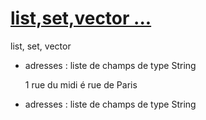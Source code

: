 # [list,set,vector ... ](https://github.com/grouault/spring-tutorial/blob/master/spring-contexte/notes/balise-attributs-xml/configuration-xml.md)

 list, set, vector

* adresses : liste de champs de type String

     <!-- 
     property name="adresses": simple string -->
     <property name="adresses">
        <list>
	  <value>1 rue du midi</value>
	  <value>é rue de Paris</value>
        </list>
      </property>


* adresses : liste de champs de type String


    <!-- property name="adresses" -->
    <property name="adresses">
	   <list value-type="fr.exagone.beans.Adresse">
		   <bean class="fr.exagone.beans.Adresse">
			   <constructor-arg index="0" value="78000" />
			   <constructor-arg index="1" value="18 rue de la Reine" />
			   <constructor-arg index="2" value="Versailles" />
			   <constructor-arg index="3" value="France" />
		   </bean>
	   </list>
    </property>


    <!-- property name="adresses" -->
    <property name="adresses">
    <bean class="java.util.ArrayList">
	  <constructor-arg>
	    <list value-type="fr.exagone.beans.Adresse">
	      <bean class="fr.exagone.beans.Adresse">
		    <constructor-arg index="0" value="78000" />
			<constructor-arg index="1" value="18 rue de la Reine" />
			<constructor-arg index="2" value="Versailles" />
			<constructor-arg index="3" value="France" />
		  </bean>
		</list>
	  </constructor-arg>
    </bean>
    </property>

	
	<!-- par référence -->
    <bean id="adresses" class="java.util.Vector">
	  <list>
	    <ref bean="adresse1" />
		<ref bean="adresse2" />
		<ref bean="adresse3" />                
	  </list>
    </bean>
	
    <!-- par référence -->
    <bean id="adresses" class="java.util.Vector">
	<constructor-arg>
	  <list>
	    <ref bean="adresse1" />
		<ref bean="adresse2" />
		<ref bean="adresse3" />                
	  </list>
    </constructor-arg>
    </bean>
